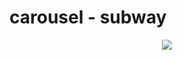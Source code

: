 <h1>carousel - subway</h1>

<p align="center">
  <img src="https://media.vlpt.us/images/dolarge/post/bdd1adeb-c75d-49c2-8424-7f61e4af5719/ezgif.com-gif-maker%20(14).gif" />
</p>
